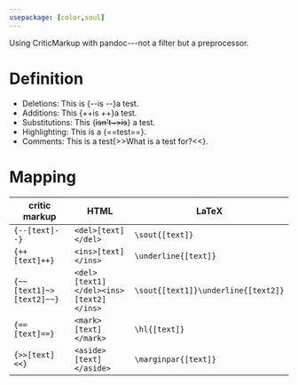 ```yaml
---
usepackage: [color,soul]
---  
```


Using CriticMarkup with pandoc---not a filter but a preprocessor.

# Definition #

- Deletions: This is {--is --}a test.
- Additions: This {++is ++}a test.
- Substitutions: This {~~isn't~>is~~} a test.
- Highlighting: This is a {==test==}.
- Comments: This is a test{>>What is a test for?<<}.

# Mapping #

| critic markup	| HTML	| LaTeX  	| 
|  ------------------------------------------	| -------------------------------------------------	| ----------------------------------------------	|  
| `{--[text]--}`	| `<del>[text]</del>`	| `\sout{[text]}`	|  
| `{++[text]++}`	| `<ins>[text]</ins>`	| `\underline{[text]}`	| 
| `{~~[text1]~>[text2]~~}`	| `<del>[text1]</del><ins>[text2]</ins>`	| `\sout{[text1]}\underline{[text2]}`	| 
| `{==[text]==}`	| `<mark>[text]</mark>`	| `\hl{[text]}`	| 
| `{>>[text]<<}`	| `<aside>[text]</aside>`	| `\marginpar{[text]}`	| 